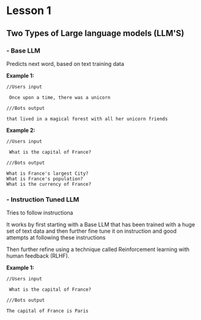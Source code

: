 # Lesson 1

## Two Types of Large language models (LLM'S)

 ### - Base LLM

 Predicts next word, based on text training data

 **Example 1:**
 
```
//Users input

 Once upon a time, there was a unicorn
```

```
///Bots output

that lived in a magical forest with all her unicorn friends
```

**Example 2:**
 
```
//Users input

 What is the capital of France?
```

```
///Bots output

What is France's largest City?
What is France's population?
What is the currency of France?
```

  ### - Instruction Tuned LLM

Tries to follow instructiona

It works by first starting with a Base LLM that has been trained with a huge set of text data and then further fine tune it on instruction and good attempts at following these instructions

Then further refine using a technique called Reinforcement learning with human feedback (RLHF).

**Example 1:**
 
```
//Users input

 What is the capital of France?
```

```
///Bots output

The capital of France is Paris
```
  
